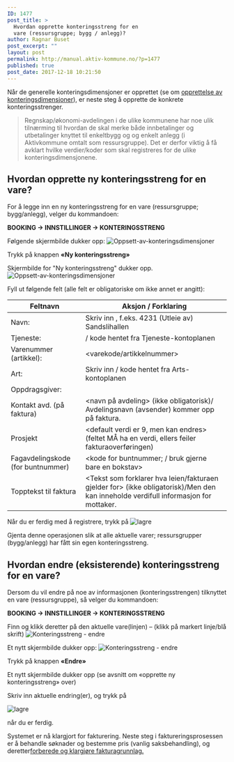 ```yaml
---
ID: 1477
post_title: >
  Hvordan opprette konteringsstreng for en
  vare (ressursgruppe; bygg / anlegg)?
author: Ragnar Buset
post_excerpt: ""
layout: post
permalink: http://manual.aktiv-kommune.no/?p=1477
published: true
post_date: 2017-12-18 10:21:50
---
```

Når de generelle konteringsdimensjoner er opprettet (se om <a href="http://manual.aktiv-kommune.no/?p=622">opprettelse av konteringsdimensjoner</a>), er neste steg å opprette de konkrete konteringsstrenger. 

>Regnskap/økonomi-avdelingen i de ulike kommunene har noe ulik tilnærming til hvordan de skal merke både innbetalinger og utbetalinger knyttet til enkeltbygg og og enkelt anlegg (i Aktivkommune omtalt som ressursgruppe). Det er derfor viktig å få avklart hvilke verdier/koder som skal registreres for de ulike konteringsdimensjonene.

## Hvordan opprette ny konteringsstreng for en vare?

For å legge inn en ny konteringsstreng for en vare (ressursgruppe; bygg/anlegg), velger du kommandoen:

<strong>BOOKING ->  INNSTILLINGER ->  KONTERINGSSTRENG</strong>
 
Følgende skjermbilde dukker opp:
![Oppsett-av-konteringsdimensjoner](http://manual.aktiv-kommune.no/wp-content/uploads/2018/06/Konteringsstreng-ny.png)

Trykk på knappen <strong>«Ny konteringsstreng»</strong>

Skjermbilde for "Ny konteringsstreng" dukker opp.
![Oppsett-av-konteringsdimensjoner](http://manual.aktiv-kommune.no/wp-content/uploads/2018/06/Konteringsstreng-opprette-ny.png)

Fyll ut følgende felt (alle felt er obligatoriske om ikke annet er angitt):

Feltnavn    |    Aksjon / Forklaring
----------------------------|------------------------------------------
Navn: | Skriv inn <Varekode og varenavn>, f.eks. 4231 (Utleie av) Sandslihallen
Tjeneste: |<kode for tjeneste>/ kode hentet fra Tjeneste-kontoplanen
Varenummer (artikkel):	| <varekode/artikkelnummer>
Art:	| Skriv inn <kode for art>/ kode hentet fra Arts-kontoplanen
Oppdragsgiver:	|<kode for oppdragsgiver>
Kontakt avd. (på faktura) | <navn på avdeling> (ikke obligatorisk)/ Avdelingsnavn (avsender) kommer opp på faktura.
Prosjekt |<default verdi er 9, men kan endres> (feltet MÅ ha en verdi, ellers feiler fakturaoverføringen)
Fagavdelingskode (for buntnummer)|<kode for buntnummer; / bruk gjerne bare en bokstav>
Topptekst til faktura | <Tekst som forklarer hva leien/fakturaen gjelder for> (ikke obligatorisk)/Men den kan inneholde verdifull informasjon for mottaker.

Når du er ferdig med å registrere, trykk på
![lagre](http://manual.aktiv-kommune.no/wp-content/uploads/2017/12/lagre.png)

Gjenta denne operasjonen slik at alle aktuelle varer; ressursgrupper (bygg/anlegg) har fått sin egen konteringsstreng.


## Hvordan endre (eksisterende) konteringsstreng for en vare?

Dersom du vil endre på noe av informasjonen (konteringsstrengen) tilknyttet en vare (ressursgruppe), så velger du kommandoen:

<strong>BOOKING -> INNSTILLINGER -> KONTERINGSSTRENG</strong>

Finn og klikk deretter på den aktuelle vare(linjen) – (klikk på markert linje/blå skrift) 
![Konteringsstreng - endre](http://manual.aktiv-kommune.no/wp-content/uploads/2018/06/Konteringsstreng-bilde-1.png) 

Et nytt skjermbilde dukker opp:
![Konteringsstreng - endre](http://manual.aktiv-kommune.no/wp-content/uploads/2018/06/Konteringsstreng-endre-på-den.png)

Trykk på knappen <strong>«Endre»</strong>

Et nytt skjermbilde dukker opp (se avsnitt om «opprette ny konteringsstreng» over)

Skriv inn aktuelle endring(er), og trykk på

![lagre](http://manual.aktiv-kommune.no/wp-content/uploads/2017/12/lagre.png)

når du er ferdig.

Systemet er nå klargjort for fakturering. 
Neste steg i faktureringsprosessen er å behandle søknader og bestemme pris (vanlig saksbehandling), og deretter<a href="http://manual.aktiv-kommune.no/?p=571">forberede og klargjøre fakturagrunnlag.</a>